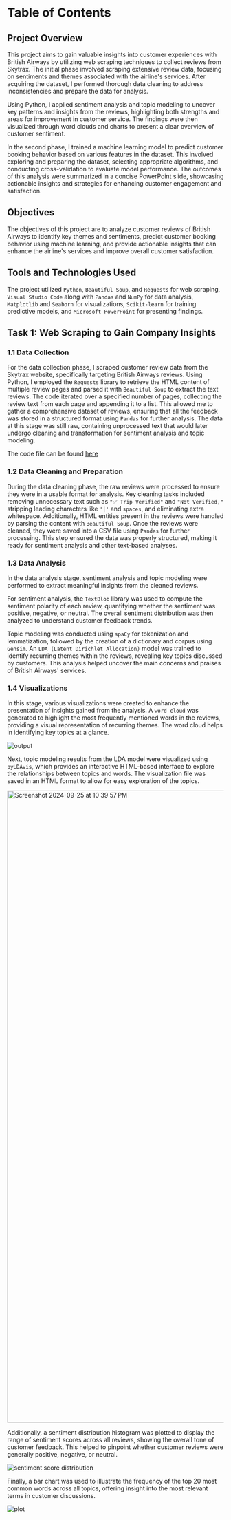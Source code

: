 # Table of Contents

## Project Overview

This project aims to gain valuable insights into customer experiences with British Airways by utilizing web scraping techniques to collect reviews from Skytrax. The initial phase involved scraping extensive review data, focusing on sentiments and themes associated with the airline's services. After acquiring the dataset, I performed thorough data cleaning to address inconsistencies and prepare the data for analysis.

Using Python, I applied sentiment analysis and topic modeling to uncover key patterns and insights from the reviews, highlighting both strengths and areas for improvement in customer service. The findings were then visualized through word clouds and charts to present a clear overview of customer sentiment.

In the second phase, I trained a machine learning model to predict customer booking behavior based on various features in the dataset. This involved exploring and preparing the dataset, selecting appropriate algorithms, and conducting cross-validation to evaluate model performance. The outcomes of this analysis were summarized in a concise PowerPoint slide, showcasing actionable insights and strategies for enhancing customer engagement and satisfaction.

## Objectives

The objectives of this project are to analyze customer reviews of British Airways to identify key themes and sentiments, predict customer booking behavior using machine learning, and provide actionable insights that can enhance the airline's services and improve overall customer satisfaction.

## Tools and Technologies Used

The project utilized `Python`, `Beautiful Soup`, and `Requests` for web scraping, `Visual Studio Code` along with `Pandas` and `NumPy` for data analysis, `Matplotlib` and `Seaborn` for visualizations, `Scikit-learn` for training predictive models, and `Microsoft PowerPoint` for presenting findings.

## Task 1: Web Scraping to Gain Company Insights

### 1.1 Data Collection

For the data collection phase, I scraped customer review data from the Skytrax website, specifically targeting British Airways reviews. Using Python, I employed the `Requests` library to retrieve the HTML content of multiple review pages and parsed it with `Beautiful Soup` to extract the text reviews. The code iterated over a specified number of pages, collecting the review text from each page and appending it to a list. This allowed me to gather a comprehensive dataset of reviews, ensuring that all the feedback was stored in a structured format using `Pandas` for further analysis. The data at this stage was still raw, containing unprocessed text that would later undergo cleaning and transformation for sentiment analysis and topic modeling.

The code file can be found [here](https://drive.google.com/file/d/1x9LGWede1TsUIyksEE5TirPgOl4e_f_o/view?usp=sharing)

### 1.2 Data Cleaning and Preparation

During the data cleaning phase, the raw reviews were processed to ensure they were in a usable format for analysis. Key cleaning tasks included removing unnecessary text such as `"✅ Trip Verified"` and `"Not Verified,"` stripping leading characters like `'|'` and `spaces`, and eliminating extra whitespace. Additionally, HTML entities present in the reviews were handled by parsing the content with `Beautiful Soup`. Once the reviews were cleaned, they were saved into a CSV file using `Pandas` for further processing. This step ensured the data was properly structured, making it ready for sentiment analysis and other text-based analyses.

### 1.3 Data Analysis

In the data analysis stage, sentiment analysis and topic modeling were performed to extract meaningful insights from the cleaned reviews.

For sentiment analysis, the `TextBlob` library was used to compute the sentiment polarity of each review, quantifying whether the sentiment was positive, negative, or neutral. The overall sentiment distribution was then analyzed to understand customer feedback trends.

Topic modeling was conducted using `spaCy` for tokenization and lemmatization, followed by the creation of a dictionary and corpus using `Gensim`. An `LDA (Latent Dirichlet Allocation)` model was trained to identify recurring themes within the reviews, revealing key topics discussed by customers. This analysis helped uncover the main concerns and praises of British Airways' services.

### 1.4 Visualizations

In this stage, various visualizations were created to enhance the presentation of insights gained from the analysis. A `word cloud` was generated to highlight the most frequently mentioned words in the reviews, providing a visual representation of recurring themes. The word cloud helps in identifying key topics at a glance.

![output](https://github.com/user-attachments/assets/eb181891-7c79-4563-9f75-3eb7e2999ff5)


Next, topic modeling results from the LDA model were visualized using `pyLDAvis`, which provides an interactive HTML-based interface to explore the relationships between topics and words. The visualization file was saved in an HTML format to allow for easy exploration of the topics.

<img width="1470" alt="Screenshot 2024-09-25 at 10 39 57 PM" src="https://github.com/user-attachments/assets/2cdc3e56-9300-4910-99e5-fc1c7ca46196">


Additionally, a sentiment distribution histogram was plotted to display the range of sentiment scores across all reviews, showing the overall tone of customer feedback. This helped to pinpoint whether customer reviews were generally positive, negative, or neutral.

![sentiment score distribution](https://github.com/user-attachments/assets/4c887854-32a1-45ad-a7e6-593ae038c8ad)


Finally, a bar chart was used to illustrate the frequency of the top 20 most common words across all topics, offering insight into the most relevant terms in customer discussions.

![plot](https://github.com/user-attachments/assets/06fdf27c-46a2-4d66-a010-bbd01e55963a)

